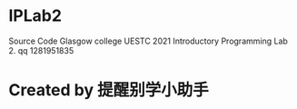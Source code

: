 # IPLab2
Source Code Glasgow college UESTC 2021 Introductory Programming Lab 2.
qq 1281951835
# Created by 提醒别学小助手
